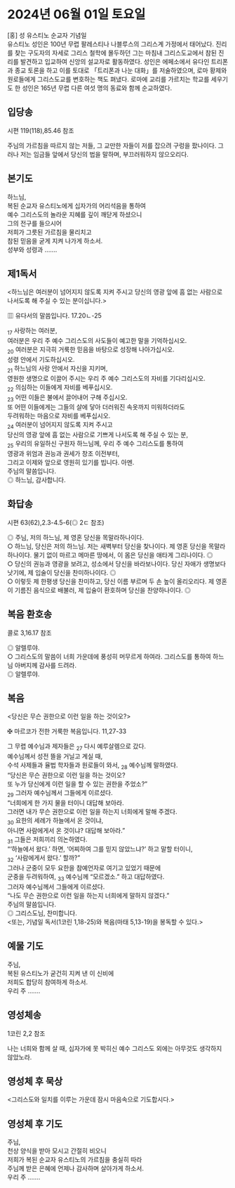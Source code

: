 # 2024년 06월 01일 토요일

[홍] 성 유스티노 순교자 기념일  
유스티노 성인은 100년 무렵 팔레스티나 나블루스의 그리스계 가정에서 태어났다. 진리를 찾는 구도자의 자세로 그리스 철학에 몰두하던 그는 마침내 그리스도교에서 참된 진리를 발견하고 입교하여 신앙의 설교자로 활동하였다. 성인은 에페소에서 유다인 트리폰과 종교 토론을 하고 이를 토대로 「트리폰과 나눈 대화」를 저술하였으며, 로마 황제와 원로들에게 그리스도교를 변호하는 책도 펴냈다. 로마에 교리를 가르치는 학교를 세우기도 한 성인은 165년 무렵 다른 여섯 명의 동료와 함께 순교하였다.


## 입당송

시편 119(118),85.46 참조

주님의 가르침을 따르지 않는 저들, 그 교만한 자들이 저를 잡으려 구렁을 팠나이다. 그러나 저는 임금들 앞에서 당신의 법을 말하며, 부끄러워하지 않으오리다.  
  
## 본기도

하느님,  
복된 순교자 유스티노에게 십자가의 어리석음을 통하여  
예수 그리스도의 놀라운 지혜를 깊이 깨닫게 하셨으니  
그의 전구를 들으시어  
저희가 그릇된 가르침을 물리치고  
참된 믿음을 굳게 지켜 나가게 하소서.  
성부와 성령과 …….  
  
## 제1독서

<하느님은 여러분이 넘어지지 않도록 지켜 주시고 당신의 영광 앞에 흠 없는 사람으로 나서도록 해 주실 수 있는 분이십니다.>

▥ 유다서의 말씀입니다. 17.20ㄴ-25

<sub>17</sub> 사랑하는 여러분,  
여러분은 우리 주 예수 그리스도의 사도들이 예고한 말을 기억하십시오.  
<sub>20</sub> 여러분은 지극히 거룩한 믿음을 바탕으로 성장해 나아가십시오.  
성령 안에서 기도하십시오.  
<sub>21</sub> 하느님의 사랑 안에서 자신을 지키며,  
영원한 생명으로 이끌어 주시는 우리 주 예수 그리스도의 자비를 기다리십시오.  
<sub>22</sub> 의심하는 이들에게 자비를 베푸십시오.  
<sub>23</sub> 어떤 이들은 불에서 끌어내어 구해 주십시오.  
또 어떤 이들에게는 그들의 살에 닿아 더러워진 속옷까지 미워하더라도  
두려워하는 마음으로 자비를 베푸십시오.  
<sub>24</sub> 여러분이 넘어지지 않도록 지켜 주시고  
당신의 영광 앞에 흠 없는 사람으로 기쁘게 나서도록 해 주실 수 있는 분,  
<sub>25</sub> 우리의 유일하신 구원자 하느님께, 우리 주 예수 그리스도를 통하여  
영광과 위엄과 권능과 권세가 창조 이전부터,  
그리고 이제와 앞으로 영원히 있기를 빕니다. 아멘.  
주님의 말씀입니다.  
◎ 하느님, 감사합니다.  
  
## 화답송

시편 63(62),2.3-4.5-6(◎ 2ㄷ 참조)

◎ 주님, 저의 하느님, 제 영혼 당신을 목말라하나이다.  
○ 하느님, 당신은 저의 하느님. 저는 새벽부터 당신을 찾나이다. 제 영혼 당신을 목말라하나이다. 물기 없이 마르고 메마른 땅에서, 이 몸은 당신을 애타게 그리나이다. ◎  
○ 당신의 권능과 영광을 보려고, 성소에서 당신을 바라보나이다. 당신 자애가 생명보다 낫기에, 제 입술이 당신을 찬미하나이다. ◎  
○ 이렇듯 제 한평생 당신을 찬미하고, 당신 이름 부르며 두 손 높이 올리오리다. 제 영혼이 기름진 음식으로 배불러, 제 입술이 환호하며 당신을 찬양하나이다. ◎  
  
## 복음 환호송

콜로 3,16.17 참조

◎ 알렐루야.  
○ 그리스도의 말씀이 너희 가운데에 풍성히 머무르게 하여라. 그리스도를 통하여 하느님 아버지께 감사를 드려라.  
◎ 알렐루야.  
  
## 복음

<당신은 무슨 권한으로 이런 일을 하는 것이오?>

✠ 마르코가 전한 거룩한 복음입니다. 11,27-33

그 무렵 예수님과 제자들은 <sub>27</sub> 다시 예루살렘으로 갔다.  
예수님께서 성전 뜰을 거닐고 계실 때,  
수석 사제들과 율법 학자들과 원로들이 와서, <sub>28</sub> 예수님께 말하였다.  
“당신은 무슨 권한으로 이런 일을 하는 것이오?  
또 누가 당신에게 이런 일을 할 수 있는 권한을 주었소?”  
<sub>29</sub> 그러자 예수님께서 그들에게 이르셨다.  
“너희에게 한 가지 물을 터이니 대답해 보아라.  
그러면 내가 무슨 권한으로 이런 일을 하는지 너희에게 말해 주겠다.  
<sub>30</sub> 요한의 세례가 하늘에서 온 것이냐,  
아니면 사람에게서 온 것이냐? 대답해 보아라.”  
<sub>31</sub> 그들은 저희끼리 의논하였다.  
“‘하늘에서 왔다.’ 하면, ‘어찌하여 그를 믿지 않았느냐?’ 하고 말할 터이니,  
<sub>32</sub> ‘사람에게서 왔다.’ 할까?”  
그러나 군중이 모두 요한을 참예언자로 여기고 있었기 때문에  
군중을 두려워하여, <sub>33</sub> 예수님께 “모르겠소.” 하고 대답하였다.  
그러자 예수님께서 그들에게 이르셨다.  
“나도 무슨 권한으로 이런 일을 하는지 너희에게 말하지 않겠다.”  
주님의 말씀입니다.  
◎ 그리스도님, 찬미합니다.  
<또는, 기념일 독서(1코린 1,18-25)와 복음(마태 5,13-19)을 봉독할 수 있다.>  
  
## 예물 기도

주님,  
복된 유스티노가 굳건히 지켜 낸 이 신비에  
저희도 합당히 참여하게 하소서.  
우리 주 …….  
  
## 영성체송

1코린 2,2 참조

나는 너희와 함께 살 때, 십자가에 못 박히신 예수 그리스도 외에는 아무것도 생각하지 않았노라.  
  
## 영성체 후 묵상

<그리스도와 일치를 이루는 가운데 잠시 마음속으로 기도합시다.>  
## 영성체 후 기도

주님,  
천상 양식을 받아 모시고 간절히 비오니  
저희가 복된 순교자 유스티노의 가르침을 충실히 따라  
주님께 받은 은혜에 언제나 감사하며 살아가게 하소서.  
우리 주 …….